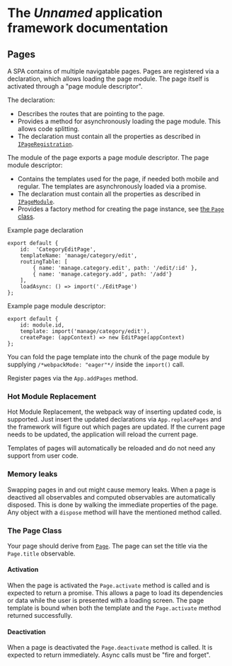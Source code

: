 # The _Unnamed_ application framework documentation

## Pages

A SPA contains of multiple navigatable pages. Pages are registered via a declaration, which allows loading the page module. The page itself is activated through a "page module descriptor".

The declaration:

-   Describes the routes that are pointing to the page.
-   Provides a method for asynchronously loading the page module. This allows code splitting.
-   The declaration must contain all the properties as described in [`IPageRegistration`](../../src/App/js/AppFramework/Navigation/Page.ts).

The module of the page exports a page module descriptor. The page module descriptor:

-   Contains the templates used for the page, if needed both mobile and regular. The templates are asynchronously loaded via a promise.
-   The declaration must contain all the properties as described in [`IPageModule`](../../src/App/js/AppFramework/Navigation/Page.ts).
-   Provides a factory method for creating the page instance, see [the `Page` class](#The-Page-Class).

Example page declaration

```
export default {
    id:  'CategoryEditPage',
    templateName: 'manage/category/edit',
    routingTable: [
        { name: 'manage.category.edit', path: '/edit/:id' },
        { name: 'manage.category.add', path: '/add'}
    ],
    loadAsync: () => import('./EditPage')
};
```

Example page module descriptor:

```
export default {
    id: module.id,
    template: import('manage/category/edit'),
    createPage: (appContext) => new EditPage(appContext)
};
```

You can fold the page template into the chunk of the page module by supplying `/*webpackMode: "eager"*/` inside the `import()` call.

Register pages via the `App.addPages` method.

### Hot Module Replacement

Hot Module Replacement, the webpack way of inserting updated code, is supported. Just insert the updated declarations via `App.replacePages` and the framework will figure out which pages are updated. If the current page needs to be updated, the application will reload the current page.

Templates of pages will automatically be reloaded and do not need any support from user code.

### Memory leaks

Swapping pages in and out might cause memory leaks. When a page is deactived all observables and computed observables are automatically disposed. This is done by walking the immediate properties of the page. Any object with a `dispose` method will have the mentioned method called.

### The Page Class

Your page should derive from [`Page`](../../src/App/js/AppFramework/Navigation/Page.ts). The page can set the title via the `Page.title` observable.

#### Activation

When the page is activated the `Page.activate` method is called and is expected to return a promise. This allows a page to load its dependencies or data while the user is presented with a loading screen. The page template is bound when both the template and the `Page.activate` method returned successfully.

#### Deactivation

When a page is deactivated the `Page.deactivate` method is called. It is expected to return immediately. Async calls must be "fire and forget".

